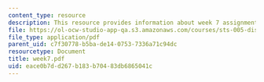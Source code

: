 ```yaml
---
content_type: resource
description: This resource provides information about week 7 assignments.
file: https://ol-ocw-studio-app-qa.s3.amazonaws.com/courses/sts-005-disease-and-society-in-america-fall-2005/eace0b7dd267b183b70483db6865041c_week7.pdf
file_type: application/pdf
parent_uid: c7f30778-b5ba-de14-0753-7336a71c94dc
resourcetype: Document
title: week7.pdf
uid: eace0b7d-d267-b183-b704-83db6865041c
---
```


